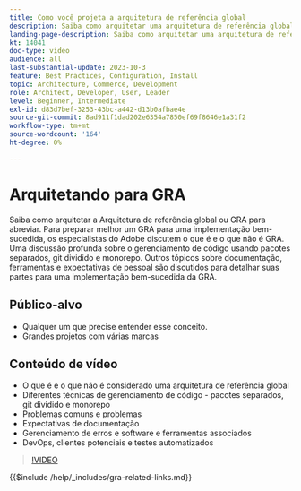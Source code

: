 ```yaml
---
title: Como você projeta a arquitetura de referência global
description: Saiba como arquitetar uma arquitetura de referência global. Conheça técnicas e ideias para garantir que seu projeto de arquitetura de referência global comece no caminho certo
landing-page-description: Saiba como arquitetar uma arquitetura de referência global com o Adobe Commerce
kt: 14041
doc-type: video
audience: all
last-substantial-update: 2023-10-3
feature: Best Practices, Configuration, Install
topic: Architecture, Commerce, Development
role: Architect, Developer, User, Leader
level: Beginner, Intermediate
exl-id: d83d7bef-3253-43bc-a442-d13b0afbae4e
source-git-commit: 8ad911f1dad202e6354a7850ef69f8646e1a31f2
workflow-type: tm+mt
source-wordcount: '164'
ht-degree: 0%

---
```


# Arquitetando para GRA

Saiba como arquitetar a Arquitetura de referência global ou GRA para abreviar. Para preparar melhor um GRA para uma implementação bem-sucedida, os especialistas do Adobe discutem o que é e o que não é GRA. Uma discussão profunda sobre o gerenciamento de código usando pacotes separados, git dividido e monorepo. Outros tópicos sobre documentação, ferramentas e expectativas de pessoal são discutidos para detalhar suas partes para uma implementação bem-sucedida da GRA.

## Público-alvo

* Qualquer um que precise entender esse conceito.
* Grandes projetos com várias marcas

## Conteúdo de vídeo

* O que é e o que não é considerado uma arquitetura de referência global
* Diferentes técnicas de gerenciamento de código - pacotes separados, git dividido e monorepo
* Problemas comuns e problemas
* Expectativas de documentação
* Gerenciamento de erros e software e ferramentas associados
* DevOps, clientes potenciais e testes automatizados

>[!VIDEO](https://video.tv.adobe.com/v/3424644?learn=on)

{{$include /help/_includes/gra-related-links.md}}
